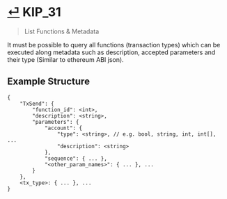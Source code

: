 # [⏎](README.md#Roadmap) KIP_31
> List Functions & Metadata

It must be possible to query all functions (transaction types) which can be executed along metadata such as description, accepted parameters and their type (Similar to ethereum ABI json).

## Example Structure

```
{
    "TxSend": {
        "function_id": <int>,
        "description": <string>,
        "parameters": {
            "account": {
                "type": <string>, // e.g. bool, string, int, int[], ...
                "description": <string>
            },
            "sequence": { ... }, 
            "<other_param_names>": { ... }, ...
        }
    },
    <tx_type>: { ... }, ...
}
```
